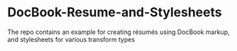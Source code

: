 # DocBook-Resume-and-Stylesheets
The repo contains an example for creating résumés using DocBook markup, and stylesheets for various transform types
